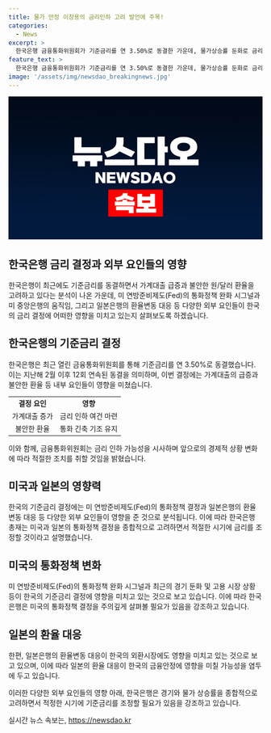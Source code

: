```yaml
---
title: 물가 안정 이창용의 금리인하 고려 발언에 주목!
categories:
  - News
excerpt: >
  한국은행 금융통화위원회가 기준금리를 연 3.50%로 동결한 가운데, 물가상승률 둔화로 금리 인하 여건이 마련되고 있다는 관측이 나왔다. 미국의 경우 Fed가 9월에 금리 인하에 나설 확률이 70%로 보고 있는 가운데, 한은은 금리 인하 가능성을 시사하며 미국의 통화정책 결정을 중요하게 고려할 것이라 밝혔다. 또한, 일본은행은 엔화 약세를 완화하기 위해 추가 금리 인상 카드를 꺼낼 가능성이 있다.
feature_text: >
  한국은행 금융통화위원회가 기준금리를 연 3.50%로 동결한 가운데, 물가상승률 둔화로 금리 인하 여건이 마련되고 있다는 관측이 나왔다. 미국의 경우 Fed가 9월에 금리 인하에 나설 확률이 70%로 보고 있는 가운데, 한은은 금리 인하 가능성을 시사하며 미국의 통화정책 결정을 중요하게 고려할 것이라 밝혔다. 또한, 일본은행은 엔화 약세를 완화하기 위해 추가 금리 인상 카드를 꺼낼 가능성이 있다.
image: '/assets/img/newsdao_breakingnews.jpg'
---
```


<p><img src="/assets/img/newsdao_breakingnews.jpg" alt="koreaapp 속보" /></p>

<h2 data-ke-size="size26">한국은행 금리 결정과 외부 요인들의 영향</h2>

<p data-ke-size="size16">한국은행이 최근에도 기준금리를 동결하면서 가계대출 급증과 불안한 원/달러 환율을 고려하고 있다는 분석이 나온 가운데, 미 연방준비제도(Fed)의 통화정책 완화 시그널과 미 중앙은행의 움직임, 그리고 일본은행의 환율변동 대응 등 다양한 외부 요인들이 한국의 금리 결정에 어떠한 영향을 미치고 있는지 살펴보도록 하겠습니다.</p>

<h2 data-ke-size="size24">한국은행의 기준금리 결정</h2>

<p data-ke-size="size16">한국은행은 최근 열린 금융통화위원회를 통해 기준금리를 연 3.50%로 동결했습니다. 이는 지난해 2월 이후 12회 연속된 동결을 의미하며, 이번 결정에는 가계대출의 급증과 불안한 환율 등 내부 요인들이 영향을 미쳤습니다.</p>

<table>
  <tr>
    <td style="text-align: center; height: 17px;"><b>결정 요인</b></td>
    <td style="text-align: center; height: 17px;"><b>영향</b></td>
  </tr>
  <tr>
    <td style="text-align: center; height: 17px;">가계대출 증가</td>
    <td style="text-align: center; height: 17px;">금리 인하 여건 마련</td>
  </tr>
  <tr>
    <td style="text-align: center; height: 17px;">불안한 환율</td>
    <td style="text-align: center; height: 17px;">통화 긴축 기조 유지</td>
  </tr>
</table>

<p data-ke-size="size16">이와 함께, 금융통화위원회는 금리 인하 가능성을 시사하며 앞으로의 경제적 상황 변화에 따라 적절한 조치를 취할 것임을 밝혔습니다.</p>

<h2 data-ke-size="size24">미국과 일본의 영향력</h2>

<p data-ke-size="size16">한국의 기준금리 결정에는 미 연방준비제도(Fed)의 통화정책 결정과 일본은행의 환율 변동 대응 등 다양한 외부 요인들이 영향을 준 것으로 분석됩니다. 이에 따라 한국은행 총재는 미국과 일본의 통화정책 결정을 종합적으로 고려하면서 적절한 시기에 금리를 조정할 것이라고 설명했습니다.</p>

<h2 data-ke-size="size24">미국의 통화정책 변화</h2>

<p data-ke-size="size16">미 연방준비제도(Fed)의 통화정책 완화 시그널과 최근의 경기 둔화 및 고용 시장 상황 등이 한국의 기준금리 결정에 영향을 미치고 있는 것으로 보고 있습니다. 이에 따라 한국은행은 미국의 통화정책 결정을 주의깊게 살펴볼 필요가 있음을 강조하고 있습니다.</p>

<h2 data-ke-size="size24">일본의 환율 대응</h2>

<p data-ke-size="size16">한편, 일본은행의 환율변동 대응이 한국의 외환시장에도 영향을 미치고 있는 것으로 보고 있으며, 이에 따라 일본의 환율 대응이 한국의 금융안정에 영향을 미칠 가능성을 염두에 두고 있습니다.</p>

<p data-ke-size="size16">이러한 다양한 외부 요인들의 영향 아래, 한국은행은 경기와 물가 상승률을 종합적으로 고려하면서 적정한 시기에 기준금리를 조정할 필요가 있음을 강조하고 있습니다.</p>
실시간 뉴스 속보는, <a href="https://newsdao.kr" rel="dofollow">https://newsdao.kr</a>


